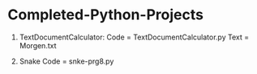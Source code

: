 # Completed-Python-Projects

1. TextDocumentCalculator: 
Code = TextDocumentCalculator.py
Text = Morgen.txt

2. Snake
Code = snke-prg8.py
